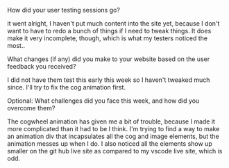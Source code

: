 How did your user testing sessions go?

it went alright, I haven't put much content into the site yet, because I don't want to have to redo a bunch of things if I need to tweak things. It does make it very incomplete, though, which is
what my testers noticed the most..

What changes (if any) did you make to your website based on the user feedback you received?

I did not have them test this early this week so I haven't tweaked much since. I'll try to fix the cog animation first.

Optional: What challenges did you face this week, and how did you overcome them?

The cogwheel animation has given me a bit of trouble, because I made it more complicated than it had to be I think. I'm trying to find a way to make an animation div that incapsulates all the cog and image elements, but the animation messes up when I do. I also noticed all the elements show up smaller on the git hub live site as compared to my vscode live site, which is odd. 